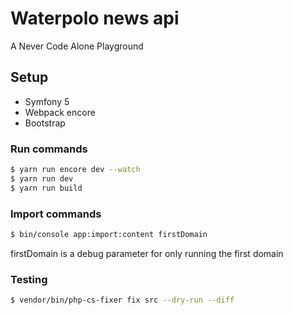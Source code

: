 # Waterpolo news api

A Never Code Alone Playground

## Setup
- Symfony 5
- Webpack encore
- Bootstrap

### Run commands
```bash
$ yarn run encore dev --watch
$ yarn run dev
$ yarn run build
```

### Import commands
```bash
$ bin/console app:import:content firstDomain
```

firstDomain is a debug parameter for only running the first domain

### Testing
```bash
$ vendor/bin/php-cs-fixer fix src --dry-run --diff
```
